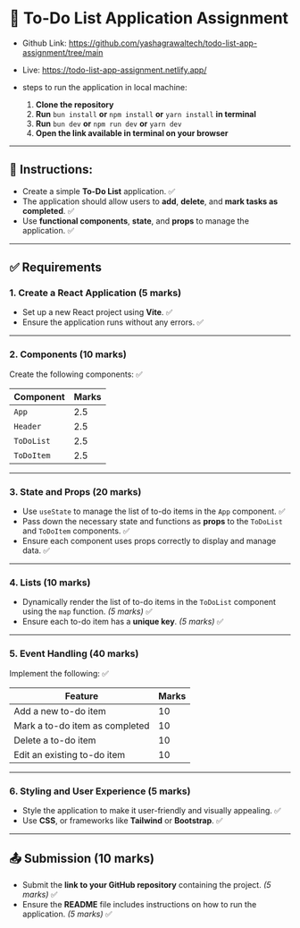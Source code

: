 # 📝 To-Do List Application Assignment

- Github Link: https://github.com/yashagrawaltech/todo-list-app-assignment/tree/main
- Live: https://todo-list-app-assignment.netlify.app/

- steps to run the application in local machine: 
    1. **Clone the repository**
    2. **Run** `bun install` **or** `npm install` **or** `yarn install` **in terminal**
    3. **Run** `bun dev` **or** `npm run dev` **or** `yarn dev`
    4. **Open the link available in terminal on your browser**

---

## 📌 Instructions:
- Create a simple **To-Do List** application. ✅
- The application should allow users to **add**, **delete**, and **mark tasks as completed**. ✅
- Use **functional components**, **state**, and **props** to manage the application. ✅

---

## ✅ Requirements

### 1. Create a React Application (5 marks)
- Set up a new React project using **Vite**. ✅
- Ensure the application runs without any errors. ✅

---

### 2. Components (10 marks)
Create the following components: ✅

| Component   | Marks |
|-------------|-------|
| `App`       | 2.5   |
| `Header`    | 2.5   |
| `ToDoList`  | 2.5   |
| `ToDoItem`  | 2.5   |

---

### 3. State and Props (20 marks)
- Use `useState` to manage the list of to-do items in the `App` component. ✅
- Pass down the necessary state and functions as **props** to the `ToDoList` and `ToDoItem` components. ✅
- Ensure each component uses props correctly to display and manage data. ✅

---

### 4. Lists (10 marks)
- Dynamically render the list of to-do items in the `ToDoList` component using the `map` function. *(5 marks)* ✅
- Ensure each to-do item has a **unique key**. *(5 marks)* ✅

---

### 5. Event Handling (40 marks)
Implement the following: ✅

| Feature                                | Marks |
|----------------------------------------|-------|
| Add a new to-do item                   | 10    |
| Mark a to-do item as completed         | 10    |
| Delete a to-do item                    | 10    |
| Edit an existing to-do item            | 10    |

---

### 6. Styling and User Experience (5 marks)
- Style the application to make it user-friendly and visually appealing. ✅
- Use **CSS**, or frameworks like **Tailwind** or **Bootstrap**. ✅

---

## 📤 Submission (10 marks)
- Submit the **link to your GitHub repository** containing the project. *(5 marks)* ✅
- Ensure the **README** file includes instructions on how to run the application. *(5 marks)* ✅
